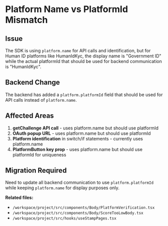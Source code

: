# Platform Name vs PlatformId Mismatch

## Issue

The SDK is using `platform.name` for API calls and identification, but for Human ID platforms like HumanIdKyc, the display name is "Government ID" while the actual platformId that should be used for backend communication is "HumanIdKyc".

## Backend Change

The backend has added a `platform.platformId` field that should be used for API calls instead of `platform.name`.

## Affected Areas

1. **getChallenge API call** - uses platform.name but should use platformId
2. **OAuth popup URL** - uses platform.name but should use platformId
3. **Platform identification** in switch/if statements - currently uses platform.name
4. **PlatformButton key prop** - uses platform.name but should use platformId for uniqueness

## Migration Required

Need to update all backend communication to use `platform.platformId` while keeping `platform.name` for display purposes only.

**Related files:**

- `/workspace/project/src/components/Body/PlatformVerification.tsx`
- `/workspace/project/src/components/Body/ScoreTooLowBody.tsx`
- `/workspace/project/src/hooks/useStampPages.tsx`
